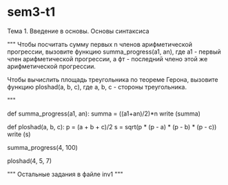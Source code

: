 # sem3-t1
Тема 1. Введение в основы. Основы синтаксиса

"""
Чтобы посчитать сумму первых n членов арифметической прогрессии, вызовите функцию summa_progress(a1, an), 
где а1 - первый член арифметической прогрессии, а фт - последний члено этой же арифметической прогрессии.

Чтобы вычислить площадь треугольника по теореме Герона, вызовите функцию ploshad(a, b, c), 
где a, b, с - стороны треугольника.


"""


def summa_progress(a1, an):
	summa = ((a1+an)/2)*n
	write (summa)

def ploshad(a, b, c):
	p = (a + b + c)/2
	s = sqrt(p * (p - a) * (p - b) * (p - c))
	write (s)

summa_progress(4, 100)

ploshad(4, 5, 7)


"""
Остальные задания в файле inv1
"""
